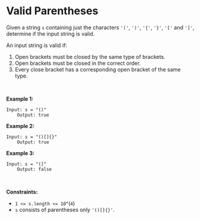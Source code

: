# Valid Parentheses


Given a string `s` containing just the characters `'('`, `')'`, `'{'`,
`'}'`, `'['` and `']'`, determine if the input string is valid.

An input string is valid if:

1.  Open brackets must be closed by the same type of brackets.
2.  Open brackets must be closed in the correct order.
3.  Every close bracket has a corresponding open bracket of the same
    type.

 

**Example 1:**

    Input: s = "()"
        Output: true
        

**Example 2:**

    Input: s = "()[]{}"
        Output: true
        

**Example 3:**

    Input: s = "(]"
        Output: false
        

 

**Constraints:**

- `1 <= s.length <= 10`^(`4`)
- `s` consists of parentheses only `'()[]{}'`.
